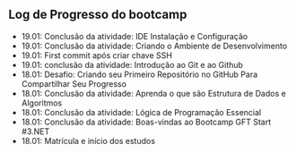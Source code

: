 ## Log de Progresso do bootcamp

- 19.01: Conclusão da atividade: IDE Instalação e Configuração
- 19.01: Conclusão da atividade: Criando o Ambiente de Desenvolvimento
- 19.01: First commit após criar chave SSH
- 19.01: conclusão da atividade: Introdução ao Git e ao Github
- 18.01: Desafio: Criando seu Primeiro Repositório no GitHub Para Compartilhar Seu Progresso
- 18.01: Conclusão da atividade: Aprenda o que são Estrutura de Dados e Algoritmos
- 18.01: Conclusão da atividade: Lógica de Programação Essencial
- 18.01: Conclusão da atividade: Boas-vindas ao Bootcamp GFT Start #3.NET
- 18.01: Matrícula e início dos estudos
